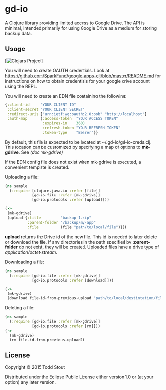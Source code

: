 # gd-io

A Clojure library providing limited access to Google Drive.
The API is minimal, intended primarily for using Google Drive
as a medium for storing backup data.

## Usage

[![Clojars Project](https://img.shields.io/clojars/v/com.github.tstout/gd-io.svg)]

You will need to create OAUTH credentials. 
Look at https://github.com/SparkFund/google-apps-clj/blob/master/README.md for instructions on how to obtain credentials
for your google drive account using the REPL.

You will need to create an EDN file containing the following:

```clojure
{:client-id     "YOUR CLIENT ID"
 :client-secret "YOUR CLIENT SECRET"
 :redirect-uris ["urn:ietf:wg:oauth:2.0:oob" "http://localhost"]
 :auth-map      {:access-token  "YOUR ACCESS TOKEN"
                 :expires-in    3600
                 :refresh-token "YOUR REFRESH TOKEN"
                 :token-type    "Bearer"}}
``` 

By default, this file is expected to be located at ~/.gd-io/gd-io-creds.clj.
This location can be customized by specifying a map of options to **mk-gdrive**.
See *(doc mk-gdrive)*

If the EDN config file does not exist when mk-gdrive is executed, a convenient template
is created.

Uploading a file:
```clojure
(ns sample
  (:require [clojure.java.io :refer [file]]
            [gd-io.file :refer [mk-gdrive]]
            [gd-io.protocols :refer [upload]]))

(->
 (mk-gdrive)
 (upload {:title         "backup-1.zip"
          :parent-folder "/backup/my-app"
          :file          (file "path/to/local/file")}))

```
**upload** returns the Drive id of the new file. This id is needed to later delete or download the file.
If any directories in the path specified by **:parent-folder** do not exist, they will be created.
Uploaded files have a drive type of *application/octet-stream*.

Downloading a file:
```clojure
(ns sample
  (:require [gd-io.file :refer [mk-gdrive]]
            [gd-io.protocols :refer [download]]))

(->
 (mk-gdrive)
 (download file-id-from-previous-upload "path/to/local/destintation/file"))
```

Deleting a file:
```clojure
(ns sample
  (:require [gd-io.file :refer [mk-gdrive]]
            [gd-io.protocols :refer [rm]]))
(->
  (mk-gdrive)
  (rm file-id-from-previous-upload))
``` 


## License

Copyright © 2015 Todd Stout

Distributed under the Eclipse Public License either version 1.0 or (at
your option) any later version.

